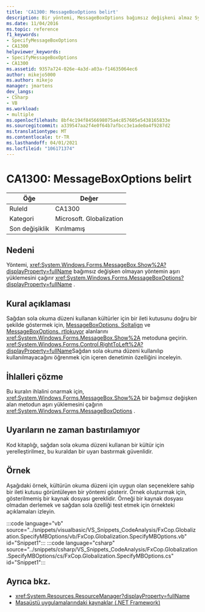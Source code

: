 ```yaml
---
title: 'CA1300: MessageBoxOptions belirt'
description: Bir yöntemi, MessageBoxOptions bağımsız değişkeni almaz System. Windows. Forms. MessageBox. Show yönteminin bir aşırı yüklemesini çağırır.
ms.date: 11/04/2016
ms.topic: reference
f1_keywords:
- SpecifyMessageBoxOptions
- CA1300
helpviewer_keywords:
- SpecifyMessageBoxOptions
- CA1300
ms.assetid: 9357a724-026e-4a3d-a03a-f14635064ec6
author: mikejo5000
ms.author: mikejo
manager: jmartens
dev_langs:
- CSharp
- VB
ms.workload:
- multiple
ms.openlocfilehash: 8bf4c194f8456698075a4c857605e5438165833e
ms.sourcegitcommit: a339547aa2f4e0f64b7afbcc3e1ade0a4f9287d2
ms.translationtype: MT
ms.contentlocale: tr-TR
ms.lasthandoff: 04/01/2021
ms.locfileid: "106171374"
---
```

# <a name="ca1300-specify-messageboxoptions"></a>CA1300: MessageBoxOptions belirt

|Öğe|Değer|
|-|-|
|RuleId|CA1300|
|Kategori|Microsoft. Globalization|
|Son değişiklik|Kırılmamış|

## <a name="cause"></a>Nedeni

Yöntemi, <xref:System.Windows.Forms.MessageBox.Show%2A?displayProperty=fullName> bağımsız değişken olmayan yöntemin aşırı yüklemesini çağırır <xref:System.Windows.Forms.MessageBoxOptions?displayProperty=fullName> .

## <a name="rule-description"></a>Kural açıklaması

Sağdan sola okuma düzeni kullanan kültürler için bir ileti kutusunu doğru bir şekilde göstermek için, [MessageBoxOptions. Soltalign](<xref:System.Windows.Forms.MessageBoxOptions.RightAlign>) ve [MessageBoxOptions. rtlokuyor](<xref:System.Windows.Forms.MessageBoxOptions.RtlReading>) alanlarını <xref:System.Windows.Forms.MessageBox.Show%2A> metoduna geçirin. <xref:System.Windows.Forms.Control.RightToLeft%2A?displayProperty=fullName>Sağdan sola okuma düzeni kullanılıp kullanılmayacağını öğrenmek için içeren denetimin özelliğini inceleyin.

## <a name="how-to-fix-violations"></a>İhlalleri çözme

Bu kuralın ihlalini onarmak için, <xref:System.Windows.Forms.MessageBox.Show%2A> bir bağımsız değişken alan metodun aşırı yüklemesini çağırın <xref:System.Windows.Forms.MessageBoxOptions> .

## <a name="when-to-suppress-warnings"></a>Uyarıların ne zaman bastırılamıyor

Kod kitaplığı, sağdan sola okuma düzeni kullanan bir kültür için yerelleştirilmez, bu kuraldan bir uyarı bastırmak güvenlidir.

## <a name="example"></a>Örnek

Aşağıdaki örnek, kültürün okuma düzeni için uygun olan seçeneklere sahip bir ileti kutusu görüntüleyen bir yöntemi gösterir. Örnek oluşturmak için, gösterilmemiş bir kaynak dosyası gereklidir. Örneği bir kaynak dosyası olmadan derlemek ve sağdan sola özelliği test etmek için örnekteki açıklamaları izleyin.

:::code language="vb" source="../snippets/visualbasic/VS_Snippets_CodeAnalysis/FxCop.Globalization.SpecifyMBOptions/vb/FxCop.Globalization.SpecifyMBOptions.vb" id="Snippet1":::
:::code language="csharp" source="../snippets/csharp/VS_Snippets_CodeAnalysis/FxCop.Globalization.SpecifyMBOptions/cs/FxCop.Globalization.SpecifyMBOptions.cs" id="Snippet1":::

## <a name="see-also"></a>Ayrıca bkz.

- <xref:System.Resources.ResourceManager?displayProperty=fullName>
- [Masaüstü uygulamalarındaki kaynaklar (.NET Framework)](/dotnet/framework/resources/index)
